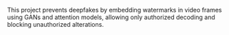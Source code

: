 This project prevents deepfakes by
 embedding watermarks in video frames using GANs and attention models, allowing only
 authorized decoding and blocking unauthorized alterations.
 
